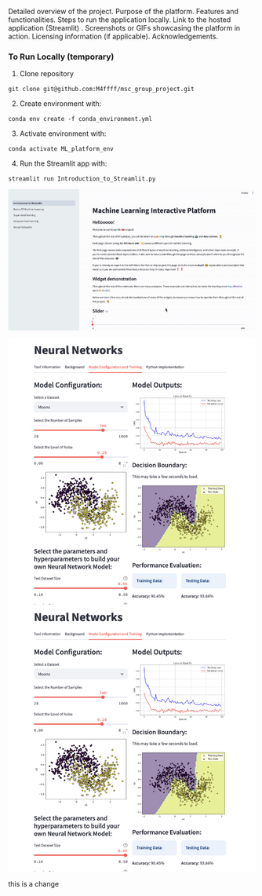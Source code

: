Detailed overview of the project.
Purpose of the platform.
Features and functionalities.
Steps to run the application locally.
Link to the hosted application (Streamlit) .
Screenshots or GIFs showcasing the platform in action.
Licensing information (if applicable).
Acknowledgements.


### To Run Locally (temporary)

1. Clone repository
```
git clone git@github.com:M4ffff/msc_group_project.git
``` 

2. Create environment with:
```
conda env create -f conda_environment.yml
```

3. Activate environment with:
```
conda activate ML_platform_env
```

4. Run the Streamlit app with:
```
streamlit run Introduction_to_Streamlit.py
```

<p align="center">
   <img src="./images/app_navigation.gif">
</p>


![](./images/neural_network.png)
<img src="./images/neural_network.png" width="800">



this is a change 